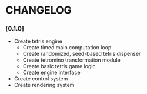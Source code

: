 # CHANGELOG

### [0.1.0]
- Create tetris engine
  - Create timed main computation loop
  - Create randomized, seed-based tetris dispenser
  - Create tetromino transformation module
  - Create basic tetris game logic
  - Create engine interface
- Create control system
- Create rendering system 
